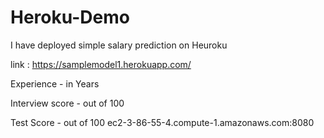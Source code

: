 # Heroku-Demo

I have deployed simple salary prediction on Heuroku 

link : https://samplemodel1.herokuapp.com/

Experience      - in Years 

Interview score - out of 100 

Test Score      - out of 100 
ec2-3-86-55-4.compute-1.amazonaws.com:8080
